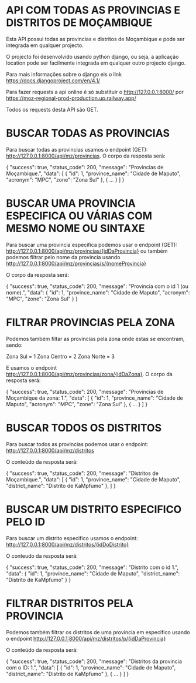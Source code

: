 # API COM TODAS AS PROVINCIAS E DISTRITOS DE MOÇAMBIQUE

Esta API possui todas as provincias e distritos de Moçambique e pode ser integrada em qualquer projecto.

O projecto foi desenvolvido usando python django, ou seja, a aplicação location pode ser facilmente integrada em qualquer outro projecto django.

Para mais informações sobre o django eis o link https://docs.djangoproject.com/en/4.1/

Para fazer requests a api online é só substituir o http://127.0.0.1:8000/ por https://moz-regional-prod-production.up.railway.app/

Todos os requests desta API são GET.

# BUSCAR TODAS AS PROVINCIAS

Para buscar todas as provincias usamos o endpoint (GET): http://127.0.0.1:8000/api/mz/provincias. O corpo da resposta será:

{
"success": true,
"status_code": 200,
"message": "Provincias de Moçambique.",
"data": [
{
"id": 1,
"province_name": "Cidade de Maputo",
"acronym": "MPC",
"zone": "Zona Sul"
},
{
...
}
]
}

# BUSCAR UMA PROVINCIA ESPECIFICA OU VÁRIAS COM MESMO NOME OU SINTAXE

Para buscar uma provincia especifica podemos usar o endpoint (GET): http://127.0.0.1:8000/api/mz/provincias/{idDaProvincia} ou também podemos filtrar pelo nome da provincia usando http://127.0.0.1:8000/api/mz/provincias/s/{nomeProvincia}

O corpo da resposta será:

{
"success": true,
"status_code": 200,
"message": "Provincia com o id 1 (ou nome).",
"data": {
"id": 1,
"province_name": "Cidade de Maputo",
"acronym": "MPC",
"zone": "Zona Sul"
}
}

# FILTRAR PROVINCIAS PELA ZONA

Podemos também filtar as provincias pela zona onde estas se encontram, sendo:

Zona Sul = 1
Zona Centro = 2
Zona Norte = 3

E usamos o endpoint http://127.0.0.1:8000/api/mz/provincias/zona/{idDaZona}. O corpo da resposta será:

{
"success": true,
"status_code": 200,
"message": "Provincias de Moçambique da zona: 1.",
"data": [
{
"id": 1,
"province_name": "Cidade de Maputo",
"acronym": "MPC",
"zone": "Zona Sul"
},
{
...
}
]
}

# BUSCAR TODOS OS DISTRITOS

Para buscar todos as provincias podemos usar o endpoint: http://127.0.0.1:8000/api/mz/distritos

O conteúdo da resposta será:

{
"success": true,
"status_code": 200,
"message": "Distritos de Moçambique.",
"data": [
{
"id": 1,
"province_name": "Cidade de Maputo",
"district_name": "Distrito de KaMpfumo"
},
]
}

# BUSCAR UM DISTRITO ESPECIFICO PELO ID

Para buscar um distrito especifico usamos o endpoint: http://127.0.0.1:8000/api/mz/distritos/{idDoDistrito}

O conteudo da resposta será:

{
"success": true,
"status_code": 200,
"message": "Distrito com o id 1.",
"data": {
"id": 1,
"province_name": "Cidade de Maputo",
"district_name": "Distrito de KaMpfumo"
}
}

# FILTRAR DISTRITOS PELA PROVINCIA

Podemos também filtrar os distritos de uma provincia em especifico usando o endpoint http://127.0.0.1:8000/api/mz/distritos/p/{idDaProvincia}

O conteúdo da resposta será:

{
"success": true,
"status_code": 200,
"message": "Distritos da provincia com o ID: 1.",
"data": [
{
"id": 1,
"province_name": "Cidade de Maputo",
"district_name": "Distrito de KaMpfumo"
},
{
...
}
]
}
